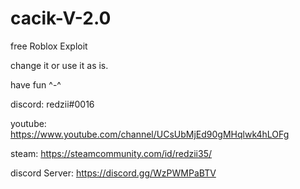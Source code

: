 # cacik-V-2.0
free Roblox Exploit

change it or use it as is.

have fun ^-^

discord: redzii#0016

youtube: https://www.youtube.com/channel/UCsUbMjEd90gMHqlwk4hLOFg

steam: https://steamcommunity.com/id/redzii35/

discord Server: https://discord.gg/WzPWMPaBTV
